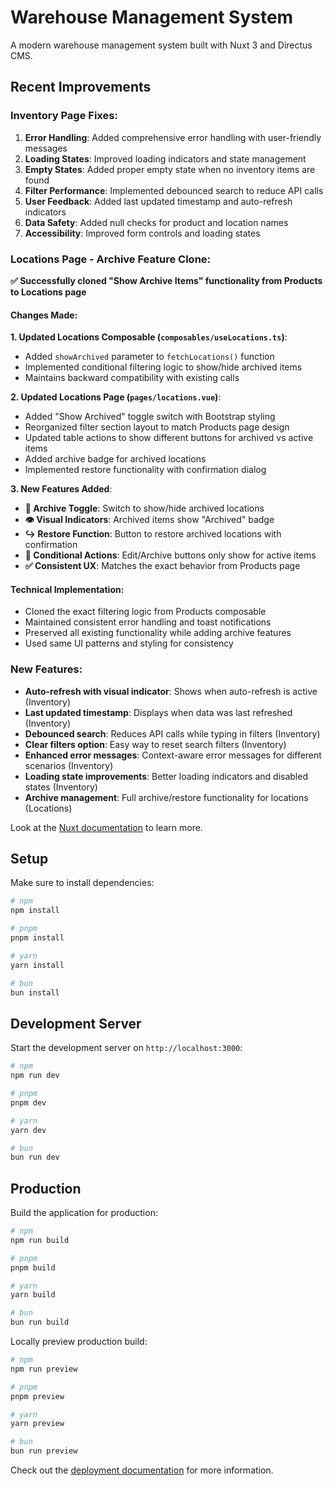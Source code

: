 # Warehouse Management System

A modern warehouse management system built with Nuxt 3 and Directus CMS.

## Recent Improvements

### Inventory Page Fixes:
1. **Error Handling**: Added comprehensive error handling with user-friendly messages
2. **Loading States**: Improved loading indicators and state management
3. **Empty States**: Added proper empty state when no inventory items are found
4. **Filter Performance**: Implemented debounced search to reduce API calls
5. **User Feedback**: Added last updated timestamp and auto-refresh indicators
6. **Data Safety**: Added null checks for product and location names
7. **Accessibility**: Improved form controls and loading states

### Locations Page - Archive Feature Clone:
**✅ Successfully cloned "Show Archive Items" functionality from Products to Locations page**

#### Changes Made:

**1. Updated Locations Composable (`composables/useLocations.ts`)**:
- Added `showArchived` parameter to `fetchLocations()` function
- Implemented conditional filtering logic to show/hide archived items
- Maintains backward compatibility with existing calls

**2. Updated Locations Page (`pages/locations.vue`)**:
- Added "Show Archived" toggle switch with Bootstrap styling
- Reorganized filter section layout to match Products page design
- Updated table actions to show different buttons for archived vs active items
- Added archive badge for archived locations
- Implemented restore functionality with confirmation dialog

**3. New Features Added**:
- **🔄 Archive Toggle**: Switch to show/hide archived locations
- **👁️ Visual Indicators**: Archived items show "Archived" badge
- **↪️ Restore Function**: Button to restore archived locations with confirmation
- **🎯 Conditional Actions**: Edit/Archive buttons only show for active items
- **✅ Consistent UX**: Matches the exact behavior from Products page

#### Technical Implementation:
- Cloned the exact filtering logic from Products composable
- Maintained consistent error handling and toast notifications
- Preserved all existing functionality while adding archive features
- Used same UI patterns and styling for consistency

### New Features:
- **Auto-refresh with visual indicator**: Shows when auto-refresh is active (Inventory)
- **Last updated timestamp**: Displays when data was last refreshed (Inventory)
- **Debounced search**: Reduces API calls while typing in filters (Inventory)
- **Clear filters option**: Easy way to reset search filters (Inventory)
- **Enhanced error messages**: Context-aware error messages for different scenarios (Inventory)
- **Loading state improvements**: Better loading indicators and disabled states (Inventory)
- **Archive management**: Full archive/restore functionality for locations (Locations)

Look at the [Nuxt documentation](https://nuxt.com/docs/getting-started/introduction) to learn more.

## Setup

Make sure to install dependencies:

```bash
# npm
npm install

# pnpm
pnpm install

# yarn
yarn install

# bun
bun install
```

## Development Server

Start the development server on `http://localhost:3000`:

```bash
# npm
npm run dev

# pnpm
pnpm dev

# yarn
yarn dev

# bun
bun run dev
```

## Production

Build the application for production:

```bash
# npm
npm run build

# pnpm
pnpm build

# yarn
yarn build

# bun
bun run build
```

Locally preview production build:

```bash
# npm
npm run preview

# pnpm
pnpm preview

# yarn
yarn preview

# bun
bun run preview
```

Check out the [deployment documentation](https://nuxt.com/docs/getting-started/deployment) for more information.
